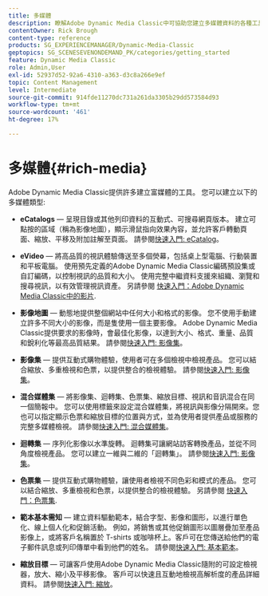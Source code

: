 ```yaml
---
title: 多媒體
description: 瞭解Adobe Dynamic Media Classic中可協助您建立多媒體資料的各種工具。
contentOwner: Rick Brough
content-type: reference
products: SG_EXPERIENCEMANAGER/Dynamic-Media-Classic
geptopics: SG_SCENESEVENONDEMAND_PK/categories/getting_started
feature: Dynamic Media Classic
role: Admin,User
exl-id: 52937d52-92a6-4310-a363-d3c8a266e9ef
topic: Content Management
level: Intermediate
source-git-commit: 914fde11270dc731a261da3305b29dd573584d93
workflow-type: tm+mt
source-wordcount: '461'
ht-degree: 17%

---
```


# 多媒體{#rich-media}

Adobe Dynamic Media Classic提供許多建立富媒體的工具。 您可以建立以下的多媒體類型:

* **eCatalogs**  — 呈現目錄或其他列印資料的互動式、可搜尋網頁版本。 建立可點按的區域（稱為影像地圖），顯示滑鼠指向效果內容，並允許客戶轉動頁面、縮放、平移及附加註解至頁面。
請參閱[快速入門: eCatalog](/help/using/quick-start-ecatalog.md)。

* **eVideo**  — 將高品質的視訊體驗傳送至多個熒幕，包括桌上型電腦、行動裝置和平板電腦。 使用預先定義的Adobe Dynamic Media Classic編碼預設集或自訂編碼，以控制視訊的品質和大小。 使用完整中繼資料支援來組織、瀏覽和搜尋視訊，以有效管理視訊資產。
另請參閱 [快速入門：Adobe Dynamic Media Classic中的影片](/help/using/quick-start-video.md).

* **影像地圖**  — 動態地提供整個網站中任何大小和格式的影像。 您不使用手動建立許多不同大小的影像，而是隻使用一個主要影像。 Adobe Dynamic Media Classic提供要求的影像時，會最佳化影像，以達到大小、格式、重量、品質和銳利化等最高品質結果。
請參閱[快速入門: 影像集](/help/using/quick-start-image-sizing.md)。

* **影像集**  — 提供互動式購物體驗，使用者可在多個檢視中檢視產品。 您可以結合縮放、多重檢視和色票，以提供整合的檢視體驗。
請參閱[快速入門: 影像集](/help/using/quick-start-image-sets.md)。

* **混合媒體集**  — 將影像集、迴轉集、色票集、縮放目標、視訊和音訊混合在同一個簡報中。 您可以使用標籤來設定混合媒體集，將視訊與影像分隔開來。您也可以指定顯示色票和縮放目標的位置與方式，並為使用者提供產品或服務的完整多媒體檢視。
請參閱[快速入門: 混合媒體集](/help/using/quick-start-mixed-media-sets.md)。

* **迴轉集**  — 序列化影像以水準旋轉。 迴轉集可讓網站訪客轉換產品，並從不同角度檢視產品。 您可以建立一維與二維的「迴轉集」。
請參閱[快速入門: 影像集](/help/using/quick-start-spin-sets.md)。

* **色票集**  — 提供互動式購物體驗，讓使用者檢視不同色彩和模式的產品。 您可以結合縮放、多重檢視和色票，以提供整合的檢視體驗。
另請參閱 [快速入門：色票集](/help/using/quick-start-swatch-sets.md).

* **範本基本需知**  — 建立資料驅動範本，結合字型、影像和圖形，以進行單色化、線上個人化和促銷活動。 例如，將銷售或其他促銷圖形以圖層疊加至產品影像上，或將客戶名稱置於 T-shirts 或咖啡杯上。客戶可在您傳送給他們的電子郵件訊息或列印傳單中看到他們的姓名。
請參閱[快速入門: 基本範本](/help/using/quick-start-template-basics.md)。

* **縮放目標**  — 可讓客戶使用Adobe Dynamic Media Classic隨附的可設定檢視器，放大、縮小及平移影像。 客戶可以快速且互動地檢視高解析度的產品詳細資料。
請參閱[快速入門: 縮放](/help/using/quick-start-zoom.md)。
